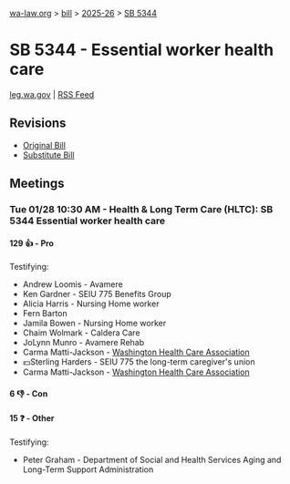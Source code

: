 [wa-law.org](/) > [bill](/bill/) > [2025-26](/bill/2025-26/) > [SB 5344](/bill/2025-26/sb/5344/)

# SB 5344 - Essential worker health care
[leg.wa.gov](https://app.leg.wa.gov/billsummary?BillNumber=5344&Year=2025&Initiative=false) | [RSS Feed](./rss.xml)

## Revisions
* [Original Bill](1/)
* [Substitute Bill](S/)

## Meetings
### Tue 01/28 10:30 AM - Health & Long Term Care (HLTC): SB 5344 Essential worker health care
#### 129 👍 - Pro
Testifying:
* Andrew Loomis - Avamere
* Ken Gardner - SEIU 775 Benefits Group
* Alicia Harris - Nursing Home worker
* Fern Barton
* Jamila Bowen - Nursing Home worker
* Chaim Wolmark - Caldera Care
* JoLynn Munro - Avamere Rehab
* Carma Matti-Jackson - [Washington Health Care Association](/org/washington_health_care_association/)
* 💵Sterling Harders - SEIU 775 the long-term caregiver's union
* Carma Matti-Jackson - [Washington Health Care Association](/org/washington_health_care_association/)

#### 6 👎 - Con

#### 15 ❓ - Other
Testifying:
* Peter Graham - Department of Social and Health Services Aging and Long-Term Support Administration
